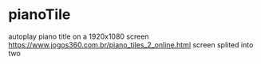 # pianoTile
autoplay piano title on a 1920x1080 screen
https://www.jogos360.com.br/piano_tiles_2_online.html
screen splited into two 
